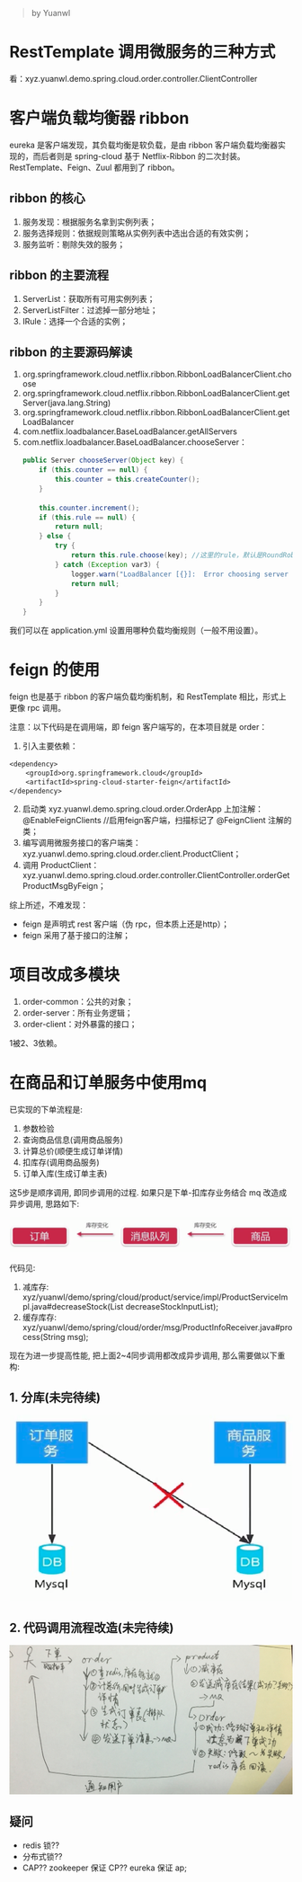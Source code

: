 > by Yuanwl

# RestTemplate 调用微服务的三种方式

看：xyz.yuanwl.demo.spring.cloud.order.controller.ClientController


# 客户端负载均衡器 ribbon

eureka 是客户端发现，其负载均衡是软负载，是由 ribbon 客户端负载均衡器实现的，而后者则是 spring-cloud 基于 Netflix-Ribbon 的二次封装。RestTemplate、Feign、Zuul 都用到了 ribbon。

## ribbon 的核心

1. 服务发现：根据服务名拿到实例列表；
1. 服务选择规则：依据规则策略从实例列表中选出合适的有效实例；
1. 服务监听：剔除失效的服务；

## ribbon 的主要流程

1. ServerList：获取所有可用实例列表；
1. ServerListFilter：过滤掉一部分地址；
1. IRule：选择一个合适的实例；

## ribbon 的主要源码解读

1. org.springframework.cloud.netflix.ribbon.RibbonLoadBalancerClient.choose
1. org.springframework.cloud.netflix.ribbon.RibbonLoadBalancerClient.getServer(java.lang.String)
1. org.springframework.cloud.netflix.ribbon.RibbonLoadBalancerClient.getLoadBalancer
1. com.netflix.loadbalancer.BaseLoadBalancer.getAllServers
1. com.netflix.loadbalancer.BaseLoadBalancer.chooseServer：
    ```java
    public Server chooseServer(Object key) {
        if (this.counter == null) {
            this.counter = this.createCounter();
        }

        this.counter.increment();
        if (this.rule == null) {
            return null;
        } else {
            try {
                return this.rule.choose(key); //这里的rule，默认是RoundRobinRule，也就是轮询负载均衡规则
            } catch (Exception var3) {
                logger.warn("LoadBalancer [{}]:  Error choosing server for key {}", new Object[]{this.name, key, var3});
                return null;
            }
        }
    }
    ```

我们可以在 application.yml 设置用哪种负载均衡规则（一般不用设置）。


# feign 的使用

feign 也是基于 ribbon 的客户端负载均衡机制，和 RestTemplate 相比，形式上更像 rpc 调用。

注意：以下代码是在调用端，即 feign 客户端写的，在本项目就是 order：

1. 引入主要依赖：
```
<dependency>
    <groupId>org.springframework.cloud</groupId>
    <artifactId>spring-cloud-starter-feign</artifactId>
</dependency>
```
2. 启动类 xyz.yuanwl.demo.spring.cloud.order.OrderApp 上加注解：@EnableFeignClients //启用feign客户端，扫描标记了 @FeignClient 注解的类；
3. 编写调用微服务接口的客户端类：xyz.yuanwl.demo.spring.cloud.order.client.ProductClient；
4. 调用 ProductClient：xyz.yuanwl.demo.spring.cloud.order.controller.ClientController.orderGetProductMsgByFeign；

综上所述，不难发现：

- feign 是声明式 rest 客户端（伪 rpc，但本质上还是http）；
- feign 采用了基于接口的注解；

# 项目改成多模块

1. order-common：公共的对象；
2. order-server：所有业务逻辑；
3. order-client：对外暴露的接口；

1被2、3依赖。


# 在商品和订单服务中使用mq

已实现的下单流程是:

1. 参数检验
2. 查询商品信息(调用商品服务)
3. 计算总价(顺便生成订单详情)
4. 扣库存(调用商品服务)
5. 订单入库(生成订单主表)

这5步是顺序调用, 即同步调用的过程. 如果只是下单-扣库存业务结合 mq 改造成异步调用, 思路如下:

![7-6-在商品和订单服务中使用mq](../attachments/7-6-在商品和订单服务中使用mq.png)

代码见:

1. 减库存: xyz/yuanwl/demo/spring/cloud/product/service/impl/ProductServiceImpl.java#decreaseStock(List<DecreaseStockInput> decreaseStockInputList);
2. 缓存库存: xyz/yuanwl/demo/spring/cloud/order/msg/ProductInfoReceiver.java#process(String msg);


现在为进一步提高性能, 把上面2~4同步调用都改成异步调用, 那么需要做以下重构:

## 1. 分库(未完待续)

![7-9-分库](../attachments/7-9-分库.png)

## 2. 代码调用流程改造(未完待续)

![7-9-下单-减库异步调用优化](../attachments/7-9-下单-减库异步调用优化.png)

## 疑问

- redis 锁??
- 分布式锁??
- CAP?? zookeeper 保证 CP?? eureka 保证 ap;

